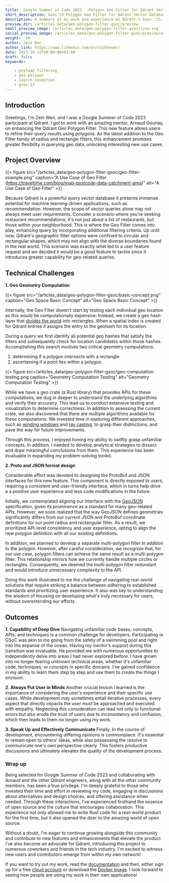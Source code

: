 ```yaml
---
title:  Google Summer of Code 2023 - Polygon Geo Filter for Qdrant Vector Database
short_description: Gsoc'23 Polygon Geo Filter for Qdrant Vector Database
description: A Summary of my work and experience at Qdrant's Gsoc '23.
preview_dir: /articles_data/geo-polygon-filter-gsoc/preview
small_preview_image: /articles_data/geo-polygon-filter-gsoc/icon.svg
social_preview_image: /articles_data/geo-polygon-filter-gsoc/preview/social_preview.jpg
weight: -50
author: Zein Wen
author_link: https://www.linkedin.com/in/zishenwen/
date: 2023-10-12T08:00:00+03:00
draft: false
keywords: 

    - payload filtering
    - geo polygon
    - search condition
    - gsoc'23 
---
```




## Introduction

Greetings, I'm Zein Wen, and I was a Google Summer of Code 2023 participant at Qdrant. I got to work with an amazing mentor, Arnaud Gourlay, on enhancing the Qdrant Geo Polygon Filter. This new feature allows users to refine their query results using polygons. As the latest addition to the Geo Filter family of radius and rectangle filters, this enhancement promises greater flexibility in querying geo data, unlocking interesting new use cases.

## Project Overview

{{< figure src="/articles_data/geo-polygon-filter-gsoc/geo-filter-example.png" caption="A Use Case of Geo Filter (https://traveltime.com/blog/map-postcode-data-catchment-area)" alt="A Use Case of Geo Filter" >}}

Because Qdrant is a powerful query vector database it presents immense potential for machine learning-driven applications, such as recommendation. However, the scope of vector queries alone may not always meet user requirements. Consider a scenario where you're seeking restaurant recommendations; it's not just about a list of restaurants, but those within your neighborhood. This is where the Geo Filter comes into play, enhancing query by incorporating additional filtering criteria. Up until now, Qdrant's geographic filter options were confined to circular and rectangular shapes, which may not align with the diverse boundaries found in the real world. This scenario was exactly what led to a user feature request and we decided it would be a good feature to tackle since it introduces greater capability for geo-related queries.

## Technical Challenges

**1. Geo Geometry Computation** 

{{< figure src="/articles_data/geo-polygon-filter-gsoc/basic-concept.png" caption="Geo Space Basic Concept" alt="Geo Space Basic Concept" >}}

Internally, the Geo Filter doesn't start by testing each individual geo location as this would be computationally expensive. Instead, we create a geo hash layer that [divides the world](https://en.wikipedia.org/wiki/Grid_(spatial_index)#Grid-based_spatial_indexing) into rectangles. When a spatial index is created for Qdrant entries it assigns the entry to the geohash for its location. 

During a query we first identify all potential geo hashes that satisfy the filters and subsequently check for location candidates within those hashes. Accomplishing this search involves two critical geometry computations: 
1. determining if a polygon intersects with a rectangle
2. ascertaining if a point lies within a polygon.

{{< figure src=/articles_data/geo-polygon-filter-gsoc/geo-computation-testing.png caption="Geometry Computation Testing" alt="Geometry Computation Testing" >}}

While we have a geo crate (a Rust library) that provides APIs for these computations, we dug in deeper to understand the underlying algorithms and verify their accuracy. This lead us to conduct extensive testing and visualization to determine correctness. In addition to assessing the current crate, we also discovered that there are multiple algorithms available for these computations. We invested time in exploring different approaches, such as [winding windows](https://en.wikipedia.org/wiki/Point_in_polygon#Winding%20number%20algorithm:~:text=of%20the%20algorithm.-,Winding%20number%20algorithm,-%5Bedit%5D) and [ray casting](https://en.wikipedia.org/wiki/Point_in_polygon#Winding%20number%20algorithm:~:text=.%5B2%5D-,Ray%20casting%20algorithm,-%5Bedit%5D), to grasp their distinctions, and pave the way for future improvements.

Through this process, I enjoyed honing my ability to swiftly grasp unfamiliar concepts. In addition, I needed to develop analytical strategies to dissect and draw meaningful conclusions from them. This experience has been invaluable in expanding my problem-solving toolkit.

**2. Proto and JSON format design** 

Considerable effort was devoted to designing the ProtoBuf and JSON interfaces for this new feature. This component is directly exposed to users, requiring a consistent and user-friendly interface, which in turns help drive a a positive user experience and less code modifications in the future.

Initially, we contemplated aligning our interface with the [GeoJSON](https://geojson.org/) specification, given its prominence as a standard for many geo-related APIs. However, we soon realized that the way GeoJSON defines geometries significantly differs from our current JSON and ProtoBuf coordinate definitions for our point radius and rectangular filter. As a result, we prioritized API-level consistency and user experience, opting to align the new polygon definition with all our existing definitions.

In addition, we planned to develop a separate multi-polygon filter in addition to the polygon. However, after careful consideration, we recognize that, for our use case, polygon filters can achieve the same result as a multi-polygon filter. This relationship mirrors how we currently handle multiple circles or rectangles. Consequently, we deemed the multi-polygon filter redundant and would introduce unnecessary complexity to the API. 

Doing this work illustrated to me the challenge of navigating real-world solutions that require striking a balance between adhering to established standards and prioritizing user experience. It also was key to understanding the wisdom of focusing on developing what's truly necessary for users, without overextending our efforts.

## Outcomes

**1. Capability of Deep Dive** 
Navigating unfamiliar code bases, concepts, APIs, and techniques is a common challenge for developers. Participating in GSoC was akin to me going from the safety of a swimming pool and right into the expanse of the ocean. Having my mentor’s support during this transition was invaluable. He provided me with numerous opportunities to independently delve into areas I had never explored before. I have grown into  no longer fearing unknown technical areas, whether it's unfamiliar code, techniques, or concepts in specific domains. I've gained confidence in my ability to learn them step by step and use them to create the things I envision.

**2. Always Put User in Minds**
Another crucial lesson I learned is the importance of considering the user's experience and their specific use cases. While development may sometimes entail iterative processes, every aspect that directly impacts the user must be approached and executed with empathy. Neglecting this consideration can lead not only to functional errors but also erode the trust of users due to inconsistency and confusion, which then leads to them no longer using my work.

**3. Speak Up and Effectively Communicate**
Finally, In the course of development, encountering differing opinions is commonplace. It's essential to remain open to others' ideas, while also possessing the resolve to communicate one's own perspective clearly. This fosters productive discussions and ultimately elevates the quality of the development process.

### Wrap up

Being selected for Google Summer of Code 2023 and collaborating with Arnaud and the other Qdrant engineers, along with all the other community members, has been a true privilege. I'm deeply grateful to those who invested their time and effort in reviewing my code, engaging in discussions about alternatives and design choices, and offering assistance when needed. Through these interactions, I've experienced firsthand the essence of open source and the culture that encourages collaboration. This experience not only allowed me to write Rust code for a real-world product for the first time, but it also opened the door to the amazing world of open source.

Without a doubt, I'm eager to continue growing alongside this community and contribute to new features and enhancements that elevate the product. I've also become an advocate for Qdrant, introducing this project to numerous coworkers and friends in the tech industry. I'm excited to witness new users and contributors emerge from within my own network!

If you want to try out my work, read the [documentation](https://qdrant.tech/documentation/concepts/filtering/#geo-polygon) and then, either sign up for a free [cloud account](https://cloud.qdrant.io) or download the [Docker image](https://hub.docker.com/r/qdrant/qdrant). I look forward to seeing how people are using my work in their own applications!

